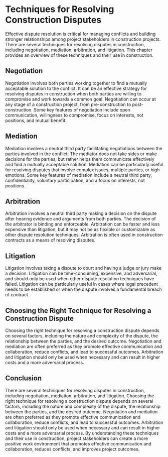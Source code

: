 # Techniques for Resolving Construction Disputes

Effective dispute resolution is critical for managing conflicts and building stronger relationships among project stakeholders in construction projects. There are several techniques for resolving disputes in construction, including negotiation, mediation, arbitration, and litigation. This chapter provides an overview of these techniques and their use in construction.

Negotiation
-----------

Negotiation involves both parties working together to find a mutually acceptable solution to the conflict. It can be an effective strategy for resolving disputes in construction when both parties are willing to compromise and work towards a common goal. Negotiation can occur at any stage of a construction project, from pre-construction to post-construction. Some key features of negotiation include open communication, willingness to compromise, focus on interests, not positions, and mutual benefit.

Mediation
---------

Mediation involves a neutral third party facilitating negotiations between the parties involved in the conflict. The mediator does not take sides or make decisions for the parties, but rather helps them communicate effectively and find a mutually acceptable solution. Mediation can be particularly useful for resolving disputes that involve complex issues, multiple parties, or high emotions. Some key features of mediation include a neutral third party, confidentiality, voluntary participation, and a focus on interests, not positions.

Arbitration
-----------

Arbitration involves a neutral third party making a decision on the dispute after hearing evidence and arguments from both parties. The decision of the arbitrator is binding and enforceable. Arbitration can be faster and less expensive than litigation, but it may not be as flexible or customizable as other dispute resolution techniques. Arbitration is often used in construction contracts as a means of resolving disputes.

Litigation
----------

Litigation involves taking a dispute to court and having a judge or jury make a decision. Litigation can be time-consuming, expensive, and adversarial, and should only be used when other dispute resolution techniques have failed. Litigation can be particularly useful in cases where legal precedent needs to be established or when the dispute involves a fundamental breach of contract.

Choosing the Right Technique for Resolving a Construction Dispute
-----------------------------------------------------------------

Choosing the right technique for resolving a construction dispute depends on several factors, including the nature and complexity of the dispute, the relationship between the parties, and the desired outcome. Negotiation and mediation are often preferred as they promote effective communication and collaboration, reduce conflicts, and lead to successful outcomes. Arbitration and litigation should only be used when necessary and can result in higher costs and a more adversarial process.

Conclusion
----------

There are several techniques for resolving disputes in construction, including negotiation, mediation, arbitration, and litigation. Choosing the right technique for resolving a construction dispute depends on several factors, including the nature and complexity of the dispute, the relationship between the parties, and the desired outcome. Negotiation and mediation are often preferred as they promote effective communication and collaboration, reduce conflicts, and lead to successful outcomes. Arbitration and litigation should only be used when necessary and can result in higher costs and a more adversarial process. By understanding these techniques and their use in construction, project stakeholders can create a more positive work environment that promotes effective communication and collaboration, reduces conflicts, and improves project outcomes.
